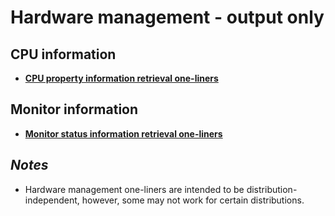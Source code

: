 
# Hardware management - output only

## CPU information

* [**CPU property information retrieval one-liners**](cpu_information/cpu-property-information-retrieval.one-liners)

## Monitor information

* [**Monitor status information retrieval one-liners**](monitor_information/monitor-status-information-retrieval.one-liners)

## *Notes*

* Hardware management one-liners are intended to be distribution-independent, however, some may not work for certain distributions.

